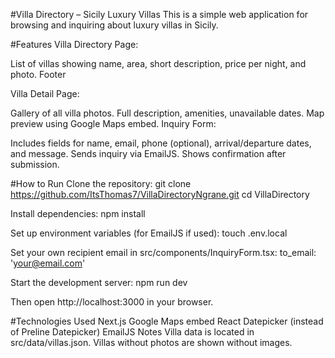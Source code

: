 #Villa Directory – Sicily Luxury Villas
This is a simple web application for browsing and inquiring about luxury villas in Sicily.

#Features
Villa Directory Page:

List of villas showing name, area, short description, price per night, and photo.
Footer

Villa Detail Page:

Gallery of all villa photos.
Full description, amenities, unavailable dates.
Map preview using Google Maps embed.
Inquiry Form:

Includes fields for name, email, phone (optional), arrival/departure dates, and message.
Sends inquiry via EmailJS.
Shows confirmation after submission.

#How to Run
Clone the repository:
git clone https://github.com/ItsThomas7/VillaDirectoryNgrane.git cd VillaDirectory

Install dependencies:
npm install

Set up environment variables (for EmailJS if used):
touch .env.local

Set your own recipient email in src/components/InquiryForm.tsx:
to_email: 'your@email.com'

Start the development server:
npm run dev

Then open http://localhost:3000 in your browser.

#Technologies Used
Next.js
Google Maps embed
React Datepicker (instead of Preline Datepicker)
EmailJS
Notes
Villa data is located in src/data/villas.json.
Villas without photos are shown without images.
